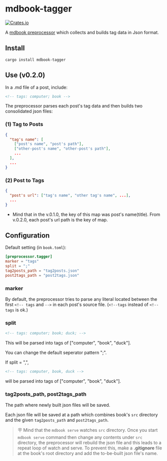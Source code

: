 # mdbook-tagger

[![Crates.io](https://img.shields.io/crates/v/mdbook-tagger)](https://crates.io/crates/mdbook-tagger)

A [mdbook preprocessor](https://rust-lang.github.io/mdBook/format/configuration/preprocessors.html) which collects and builds tag data in Json format.

## Install
```
cargo install mdbook-tagger
```

## Use (v0.2.0)
In a .md file of a post, include:
```html
<!-- tags: computer; book -->
```

The preprocessor parses each post's tag data and then builds two consolidated json files:

### (1) Tag to Posts
```json
{
  "tag's name": [
    ["post's name", "post's path"],
    ["other-post's name", "other-post's path"],
    ...
  ],
  ...
}
```

### (2) Post to Tags
```json
{
  "post's url": ["tag's name", "other tag's name", ...],
  ...
}
```

* Mind that in the v.0.1.0, the key of this map was post's name(title). From v.0.2.0, each post's url path is the key of map.


## Configuration
Default setting (in `book.toml`):
```toml
[preprocessor.tagger]
marker = "tags"
split = ";"
tag2posts_path = "tag2posts.json"
post2tags_path = "post2tags.json"
```

### marker
By default, the preprocessor tries to parse any literal located between the first `<!-- tags` and `-->` in each post's source file. (`<!--tags` instead of `<!-- tags` is ok.)

### split
```html
<!-- tags: computer; book; duck; -->
```
This will be parsed into tags of ["computer", "book", "duck"].

You can change the default seperator pattern ";".

If split = ",",
```html
<!-- tags: computer, book, duck -->
```
will be parsed into tags of ["computer", "book", "duck"].

### tag2posts_path, post2tags_path
The path where newly built json files will be saved.

Each json file will be saved at a path which combines book's `src` directory and the given `tag2posts_path` and `post2tags_path`.

> 🪧 Mind that the `mdbook serve` watches `src` directory. Once you start `mdbook serve` command then change any contents under `src` directory, the preprocessor will rebuild the json file and this leads to a repeat loop of watch and serve. To prevent this, make a **.gitignore** file at the book's root directory and add the to-be-built json file's name.